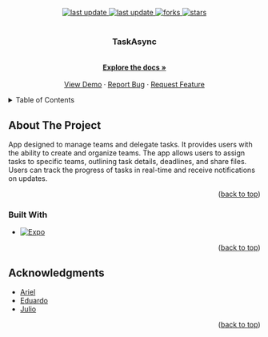 <!-- Improved compatibility of back to top link: See: https://github.com/othneildrew/Best-README-Template/pull/73 -->
<a name="readme-top"></a>
<!--
*** Thanks for checking out the Best-README-Template. If you have a suggestion
*** that would make this better, please fork the repo and create a pull request
*** or simply open an issue with the tag "enhancement".
*** Don't forget to give the project a star!
*** Thanks again! Now go create something AMAZING! :D
-->



<!-- PROJECT SHIELDS -->
<!--
*** I'm using markdown "reference style" links for readability.
*** Reference links are enclosed in brackets [ ] instead of parentheses ( ).
*** See the bottom of this document for the declaration of the reference variables
*** for contributors-url, forks-url, etc. This is an optional, concise syntax you may use.
*** https://www.markdownguide.org/basic-syntax/#reference-style-links
-->
 <div align="center">
  <a href="https://github.com/edegan-furb/Entra21-TCC/graphs/contributors">
    <img src="https://img.shields.io/github/contributors/edegan-furb/Entra21-TCC.svg?style=for-the-badge" alt="last update" />
  </a>
  <a href="https://github.com/edegan-furb/Entra21-TCC/network/members">
    <img src="https://img.shields.io/github/forks/edegan-furb/Entra21-TCC.svg?style=for-the-badge" alt="last update" />
  </a>
  <a href="https://github.com/edegan-furb/Entra21-TCC/stargazers">
    <img src="https://img.shields.io/github/stars/edegan-furb/Entra21-TCC.svg?style=for-the-badge" alt="forks" />
  </a>
  <a href="https://github.com/edegan-furb/Entra21-TCC/issues">
    <img src="https://img.shields.io/github/issues/edegan-furb/Entra21-TCC.svg?style=for-the-badge" alt="stars" />
  </a>
 </div>


<!-- PROJECT LOGO -->
<br />
<div align="center">
  <a href="https://github.com/edegan-furb/Entra21-TCC"></a>

  <h3 align="center">TaskAsync</h3>

  <p align="center">
    <br />
    <a href="https://github.com/edegan-furb/Entra21-TCC"><strong>Explore the docs »</strong></a>
    <br />
    <br />
    <a href="https://github.com/edegan-furb/Entra21-TCC">View Demo</a>
    ·
    <a href="https://github.com/edegan-furb/Entra21-TCC/issues">Report Bug</a>
    ·
    <a href="https://github.com/edegan-furb/Entra21-TCC/issues">Request Feature</a>
  </p>
</div>



<!-- TABLE OF CONTENTS -->
<details>
  <summary>Table of Contents</summary>
  <ol>
    <li>
      <a href="#about-the-project">About The Project</a>
      <ul>
        <li><a href="#built-with">Built With</a></li>
      </ul>
    </li>
    <li><a href="#acknowledgments">Acknowledgments</a></li>
  </ol>
</details>



<!-- ABOUT THE PROJECT -->
## About The Project

App designed to manage teams and delegate tasks. It provides users with the ability to create and organize teams. 
The app allows users to assign tasks to specific teams, outlining task details, deadlines, and share files. 
Users can track the progress of tasks in real-time and receive notifications on updates.

<p align="right">(<a href="#readme-top">back to top</a>)</p>



### Built With

* [![Expo][Expo]][Expo-url]

<p align="right">(<a href="#readme-top">back to top</a>)</p>

<!-- ACKNOWLEDGMENTS -->
## Acknowledgments


* [Ariel](https://github.com/Ariel-Alejandr0)
* [Eduardo](https://github.com/edegan-furb)
* [Julio](https://github.com/jcvanzs)

<p align="right">(<a href="#readme-top">back to top</a>)</p>



<!-- MARKDOWN LINKS & IMAGES -->
<!-- https://www.markdownguide.org/basic-syntax/#reference-style-links -->
[contributors-shield]: https://img.shields.io/github/contributors/edegan-furb/Entra21-TCC.svg?style=for-the-badge
[contributors-url]: https://github.com/edegan-furb/Entra21-TCC/graphs/contributors
[forks-shield]: https://img.shields.io/github/forks/edegan/Entra21-TCC.svg?style=for-the-badge
[forks-url]: https://github.com/edegan-furb/Entra21-TCC/network/members
[stars-shield]: https://img.shields.io/github/stars/edegan/Entra21-TCC.svg?style=for-the-badge
[stars-url]: https://github.com/edegan-furb/Entra21-TCC/stargazers
[issues-shield]: https://img.shields.io/github/issues/edegan/Entra21-TCC.svg?style=for-the-badge
[issues-url]: https://github.com/edegan-furb/Entra21-TCC/issues
[Expo]: https://img.shields.io/badge/expo-000000?style=for-the-badge&logo=expo&logoColor=white
[Expo-url]: https://expo.dev/

